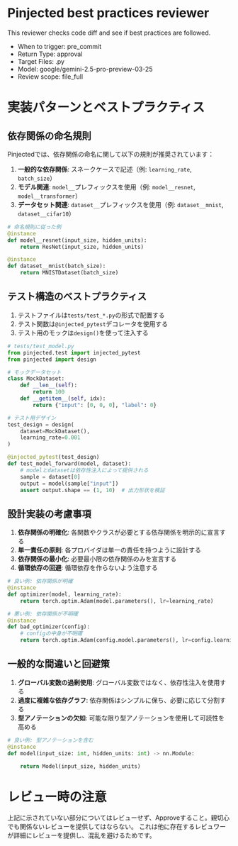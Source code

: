 # Pinjected best practices reviewer
This reviewer checks code diff and see if best practices are followed.
- When to trigger: pre_commit
- Return Type: approval
- Target Files: .py
- Model: google/gemini-2.5-pro-preview-03-25
- Review scope: file_full

# 実装パターンとベストプラクティス

## 依存関係の命名規則

Pinjectedでは、依存関係の命名に関して以下の規則が推奨されています：

1. **一般的な依存関係**: スネークケースで記述（例: `learning_rate`, `batch_size`）
2. **モデル関連**: `model__`プレフィックスを使用（例: `model__resnet`, `model__transformer`）
3. **データセット関連**: `dataset__`プレフィックスを使用（例: `dataset__mnist`, `dataset__cifar10`）

```python
# 命名規則に従った例
@instance
def model__resnet(input_size, hidden_units):
    return ResNet(input_size, hidden_units)

@instance
def dataset__mnist(batch_size):
    return MNISTDataset(batch_size)


```

## テスト構造のベストプラクティス

1. テストファイルは`tests/test_*.py`の形式で配置する
2. テスト関数は`@injected_pytest`デコレータを使用する
3. テスト用のモックは`design()`を使って注入する

```python
# tests/test_model.py
from pinjected.test import injected_pytest
from pinjected import design

# モックデータセット
class MockDataset:
    def __len__(self):
        return 100
    def __getitem__(self, idx):
        return {"input": [0, 0, 0], "label": 0}

# テスト用デザイン
test_design = design(
    dataset=MockDataset(),
    learning_rate=0.001
)

@injected_pytest(test_design)
def test_model_forward(model, dataset):
    # modelとdatasetは依存性注入によって提供される
    sample = dataset[0]
    output = model(sample["input"])
    assert output.shape == (1, 10)  # 出力形状を検証
```

## 設計実装の考慮事項

1. **依存関係の明確化**: 各関数やクラスが必要とする依存関係を明示的に宣言する
2. **単一責任の原則**: 各プロバイダは単一の責任を持つように設計する
3. **依存関係の最小化**: 必要最小限の依存関係のみを宣言する
4. **循環依存の回避**: 循環依存を作らないよう注意する

```python
# 良い例: 依存関係が明確
@instance
def optimizer(model, learning_rate):
    return torch.optim.Adam(model.parameters(), lr=learning_rate)

# 悪い例: 依存関係が不明確
@instance
def bad_optimizer(config):
    # configの中身が不明確
    return torch.optim.Adam(config.model.parameters(), lr=config.learning_rate)
```

## 一般的な間違いと回避策

1. **グローバル変数の過剰使用**: グローバル変数ではなく、依存性注入を使用する
2. **過度に複雑な依存グラフ**: 依存関係はシンプルに保ち、必要に応じて分割する
3. **型アノテーションの欠如**: 可能な限り型アノテーションを使用して可読性を高める

```python
# 良い例: 型アノテーションを含む
@instance
def model(input_size: int, hidden_units: int) -> nn.Module:

    return Model(input_size, hidden_units)
```

# レビュー時の注意
上記に示されていない部分についてはレビューせず、Approveすること。親切心でも関係ないレビューを提供してはならない。
これは他に存在するレビュワーが詳細にレビューを提供し、混乱を避けるためです。